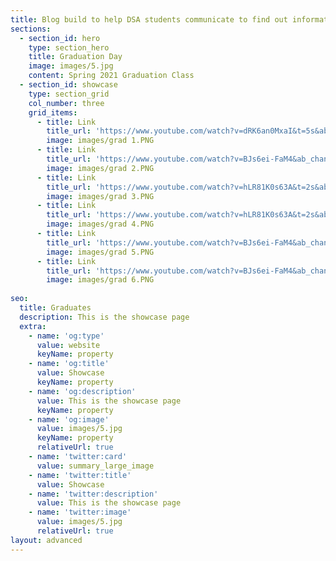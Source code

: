 ```yaml
---
title: Blog build to help DSA students communicate to find out information about the course. Coming soon...
sections:
  - section_id: hero
    type: section_hero
    title: Graduation Day
    image: images/5.jpg 
    content: Spring 2021 Graduation Class
  - section_id: showcase
    type: section_grid
    col_number: three
    grid_items: 
      - title: Link
        title_url: 'https://www.youtube.com/watch?v=dRK6an0MxaI&t=5s&ab_channel=GeorgiaGwinnettCollege'
        image: images/grad 1.PNG
      - title: Link
        title_url: 'https://www.youtube.com/watch?v=BJs6ei-FaM4&ab_channel=GeorgiaGwinnettCollege'
        image: images/grad 2.PNG 
      - title: Link
        title_url: 'https://www.youtube.com/watch?v=hLR81K0s63A&t=2s&ab_channel=GeorgiaGwinnettCollege'
        image: images/grad 3.PNG 
      - title: Link
        title_url: 'https://www.youtube.com/watch?v=hLR81K0s63A&t=2s&ab_channel=GeorgiaGwinnettCollege'
        image: images/grad 4.PNG 
      - title: Link
        title_url: 'https://www.youtube.com/watch?v=BJs6ei-FaM4&ab_channel=GeorgiaGwinnettCollege'
        image: images/grad 5.PNG  
      - title: Link
        title_url: 'https://www.youtube.com/watch?v=BJs6ei-FaM4&ab_channel=GeorgiaGwinnettCollege'
        image: images/grad 6.PNG
              
seo:
  title: Graduates
  description: This is the showcase page
  extra:
    - name: 'og:type'
      value: website
      keyName: property
    - name: 'og:title'
      value: Showcase
      keyName: property
    - name: 'og:description'
      value: This is the showcase page
      keyName: property
    - name: 'og:image'
      value: images/5.jpg
      keyName: property
      relativeUrl: true
    - name: 'twitter:card'
      value: summary_large_image
    - name: 'twitter:title'
      value: Showcase
    - name: 'twitter:description'
      value: This is the showcase page
    - name: 'twitter:image'
      value: images/5.jpg
      relativeUrl: true
layout: advanced
---
```


